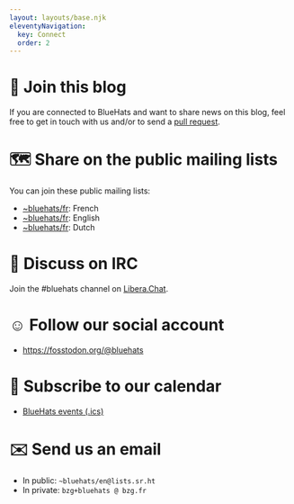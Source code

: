```yaml
---
layout: layouts/base.njk
eleventyNavigation:
  key: Connect
  order: 2
---
```


# 🧢 Join this blog

If you are connected to BlueHats and want to share news on this blog,
feel free to get in touch with us and/or to send a [pull
request](https://github.com/Bluehats/bluehats.global).

# 🗺️ Share on the public mailing lists

You can join these public mailing lists:

- [~bluehats/fr](https://lists.sr.ht/~bluehats/fr): French
- [~bluehats/fr](https://lists.sr.ht/~bluehats/en): English
- [~bluehats/fr](https://lists.sr.ht/~bluehats/nl): Dutch

# 🎉 Discuss on IRC

Join the #bluehats channel on [Libera.Chat](https://libera.chat/).

# ☺️ Follow our social account

- https://fosstodon.org/@bluehats

# 📅 Subscribe to our calendar

- [BlueHats events (.ics)](http://bluehats.global/bluehats.ics)

# ✉️ Send us an email

- In public: `~bluehats/en@lists.sr.ht`
- In private: `bzg+bluehats @ bzg.fr`
